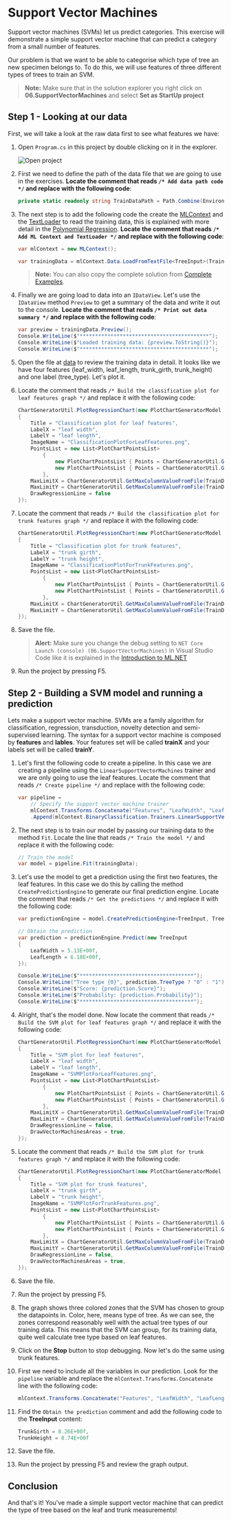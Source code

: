# Support Vector Machines

Support vector machines (SVMs) let us predict categories. This exercise will demonstrate a simple support vector machine that can predict a category from a small number of features.

Our problem is that we want to be able to categorise which type of tree an new specimen belongs to. To do this, we will use features of three different types of trees to train an SVM.

> **Note:** Make sure that in the solution explorer you right click on **06.SupportVectorMachines** and select **Set as StartUp project**

## Step 1 - Looking at our data

First, we will take a look at the raw data first to see what features we have:

1. Open `Program.cs` in this project by double clicking on it in the explorer.

    ![Open project](images/open-program.png)

1. First we need to define the path of the data file that we are going to use in the exercises. **Locate the comment that reads `/* Add data path code */` and replace with the following code**:

    ```csharp
    private static readonly string TrainDataPath = Path.Combine(Environment.CurrentDirectory, "data", "trees.csv");
    ```

1. The next step is to add the following code the create the [MLContext](https://docs.microsoft.com/en-us/dotnet/api/microsoft.ml.mlcontext?view=ml-dotnet) and the [TextLoader](https://docs.microsoft.com/en-us/dotnet/api/microsoft.ml.data.textloader?view=ml-dotnet) to read the training data, this is explained with more detail in the [Polynomial Regression](../04.PolynomialRegression/README.md).  **Locate the comment that reads `/* Add ML Context and TextLoader */` and replace with the following code**:

    ```csharp
    var mlContext = new MLContext();

    var trainingData = mlContext.Data.LoadFromTextFile<TreeInput>(TrainDataPath, separatorChar: '\t', hasHeader: true);
    ```

    > **Note:** You can also copy the complete solution from [Complete Examples](../00.CompleteExamples/06.SupportVectorMachines/Program.cs).

1. Finally we are going load to data into an `IDataView`. Let's use the `IDataView` method `Preview` to get a summary of the data and write it out to the console. **Locate the comment that reads `/* Print out data summary */` and replace with the following code**:

    ```csharp
    var preview = trainingData.Preview();
    Console.WriteLine($"******************************************");
    Console.WriteLine($"Loaded training data: {preview.ToString()}");
    Console.WriteLine($"******************************************");
    ```
1. Open the file at [data](/data/trees.txt) to review the training data in detail. It looks like we have four features (leaf_width, leaf_length, trunk_girth, trunk_height) and one label (tree_type). Let's plot it.
1. Locate the comment that reads `/* Build the classification plot for leaf features graph */` and replace it with the following code:
    ```csharp
    ChartGeneratorUtil.PlotRegressionChart(new PlotChartGeneratorModel
    {
        Title = "Classification plot for leaf features",
        LabelX = "leaf width",
        LabelY = "leaf length",
        ImageName = "ClassificationPlotForLeafFeatures.png",
        PointsList = new List<PlotChartPointsList>
            {
                new PlotChartPointsList { Points = ChartGeneratorUtil.GetChartPointsFromFile(TrainDataPath, 0, 1, 4, 1).ToList(), Color = CommonConstants.PPLplotColorGreen },
                new PlotChartPointsList { Points = ChartGeneratorUtil.GetChartPointsFromFile(TrainDataPath, 0, 1, 4, 0).ToList(), Color = CommonConstants.PPLplotColorBlue }
            },
        MaxLimitX = ChartGeneratorUtil.GetMaxColumnValueFromFile(TrainDataPath, 0) + 0.25,
        MaxLimitY = ChartGeneratorUtil.GetMaxColumnValueFromFile(TrainDataPath, 1) + 0.25,
        DrawRegressionLine = false
    });
    ```
1. Locate the comment that reads `/* Build the classification plot for trunk features graph */` and replace it with the following code:
    ```csharp
    ChartGeneratorUtil.PlotRegressionChart(new PlotChartGeneratorModel
    {
        Title = "Classification plot for trunk features",
        LabelX = "trunk girth",
        LabelY = "trunk height",
        ImageName = "ClassificationPlotForTrunkFeatures.png",
        PointsList = new List<PlotChartPointsList>
            {
                new PlotChartPointsList { Points = ChartGeneratorUtil.GetChartPointsFromFile(TrainDataPath, 2, 3, 4, 1).ToList(), Color = CommonConstants.PPLplotColorGreen },
                new PlotChartPointsList { Points = ChartGeneratorUtil.GetChartPointsFromFile(TrainDataPath, 2, 3, 4, 0).ToList(), Color = CommonConstants.PPLplotColorBlue }
            },
        MaxLimitX = ChartGeneratorUtil.GetMaxColumnValueFromFile(TrainDataPath, 0) + 0.25,
        MaxLimitY = ChartGeneratorUtil.GetMaxColumnValueFromFile(TrainDataPath, 1) + 0.25
    });
    ```
1. Save the file.
    > **Alert:** Make sure you change the debug setting to `NET Core Launch (console) (06.SupportVectorMachines)` in Visual Studio Code like it is explained in the [Introduction to ML.NET](../01.IntroductionToMLNET/README.md)

1. Run the project by pressing F5.

## Step 2 - Building a SVM model and running a prediction

Lets make a support vector machine. SVMs are a family algorithm for classification, regression, transduction, novelty detection and semi-supervised learning. The syntax for a support vector machine is composed by **features** and **lables**. Your features set will be called **trainX** and your labels set will be called **trainY**.

1. Let's first the following code to create a pipeline. In this case we are creating a pipeline using the `LinearSupportVectorMachines` trainer and we are only going to use the leaf features. Locate the comment that reads `/* Create pipeline */` and replace with the following code:

    ```csharp
    var pipeline =
        // Specify the support vector machine trainer
        mlContext.Transforms.Concatenate("Features", "LeafWidth", "LeafLength")
        .Append(mlContext.BinaryClassification.Trainers.LinearSupportVectorMachines());
    ```

1. The next step is to train our model by passing our training data to the method `Fit`. Locate the line that reads `/* Train the model */` and replace it with the following code:

    ```csharp
    // Train the model
    var model = pipeline.Fit(trainingData);
    ```

1. Let's use the model to get a prediction using the first two features, the leaf features. In this case we do this by calling the method `CreatePredictionEngine` to generate our final prediction engine. Locate the comment that reads `/* Get the predictions */` and replace it with the following code:

    ```csharp
    var predictionEngine = model.CreatePredictionEngine<TreeInput, TreeOutput>(mlContext);

    // Obtain the prediction
    var prediction = predictionEngine.Predict(new TreeInput
    {
        LeafWidth = 5.13E+00f,
        LeafLength = 6.18E+00f,
    });

    Console.WriteLine($"*************************************");
    Console.WriteLine("Tree type {0}", prediction.TreeType ? "0" : "1");
    Console.WriteLine($"Score: {prediction.Score}");
    Console.WriteLine($"Probability: {prediction.Probability}");
    Console.WriteLine($"*************************************");
    ```

1. Alright, that's the model done. Now locate the comment that reads `/* Build the SVM plot for leaf features graph */` and replace it with the following code:
    ```csharp
    ChartGeneratorUtil.PlotRegressionChart(new PlotChartGeneratorModel
    {
        Title = "SVM plot for leaf features",
        LabelX = "leaf width",
        LabelY = "leaf length",
        ImageName = "SVMPlotForLeafFeatures.png",
        PointsList = new List<PlotChartPointsList>
            {
                new PlotChartPointsList { Points = ChartGeneratorUtil.GetChartPointsFromFile(TrainDataPath, 0, 1, 4, 1).ToList(), Color = CommonConstants.PPLplotColorGreen },
                new PlotChartPointsList { Points = ChartGeneratorUtil.GetChartPointsFromFile(TrainDataPath, 0, 1, 4, 0).ToList(), Color = CommonConstants.PPLplotColorBlue }
            },
        MaxLimitX = ChartGeneratorUtil.GetMaxColumnValueFromFile(TrainDataPath, 0) + 0.25,
        MaxLimitY = ChartGeneratorUtil.GetMaxColumnValueFromFile(TrainDataPath, 1) + 0.25,
        DrawRegressionLine = false,
        DrawVectorMachinesAreas = true,
    });
    ```
1. Locate the comment that reads `/* Build the SVM plot for trunk features graph */` and replace it with the following code:
    ```csharp
    ChartGeneratorUtil.PlotRegressionChart(new PlotChartGeneratorModel
    {
        Title = "SVM plot for trunk features",
        LabelX = "trunk girth",
        LabelY = "trunk height",
        ImageName = "SVMPlotForTrunkFeatures.png",
        PointsList = new List<PlotChartPointsList>
            {
                new PlotChartPointsList { Points = ChartGeneratorUtil.GetChartPointsFromFile(TrainDataPath, 2, 3, 4, 1).ToList(), Color = CommonConstants.PPLplotColorGreen },
                new PlotChartPointsList { Points = ChartGeneratorUtil.GetChartPointsFromFile(TrainDataPath, 2, 3, 4, 0).ToList(), Color = CommonConstants.PPLplotColorBlue }
            },
        MaxLimitX = ChartGeneratorUtil.GetMaxColumnValueFromFile(TrainDataPath, 0) + 0.25,
        MaxLimitY = ChartGeneratorUtil.GetMaxColumnValueFromFile(TrainDataPath, 1) + 0.25,
        DrawRegressionLine = false,
        DrawVectorMachinesAreas = true,
    });
    ```
1. Save the file.
1. Run the project by pressing F5.
1. The graph shows three colored zones that the SVM has chosen to group the datapoints in. Color, here, means type of tree. As we can see, the zones correspond reasonably well with the actual tree types of our training data. This means that the SVM can group, for its training data, quite well calculate tree type based on leaf features.
1. Click on the **Stop** button to stop debugging. Now let's do the same using trunk features.
1. First we need to include all the variables in our prediction. Look for the `pipeline` variable and replace the `mlContext.Transforms.Concatenate` line with the following code:

    ```csharp
    mlContext.Transforms.Concatenate("Features", "LeafWidth", "LeafLength", "TrunkGirth", "TrunkHeight")
    ```

1. Find the `Obtain the prediction` comment and add the following code to the **TreeInput** content:

    ```csharp
    TrunkGirth = 8.26E+00f,
    TrunkHeight = 8.74E+00f
    ```

1. Save the file.
1. Run the project by pressing F5 and review the graph output.

## Conclusion

And that's it! You've made a simple support vector machine that can predict the type of tree based on the leaf and trunk measurements!
